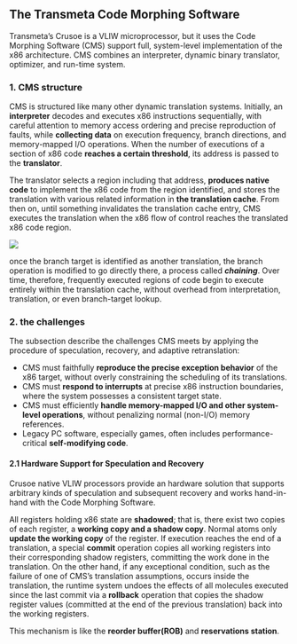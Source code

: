 ## The Transmeta Code Morphing Software

Transmeta’s Crusoe is a VLIW microprocessor, but it uses the Code Morphing Software (CMS) support full, system-level implementation of the x86 architecture. CMS combines an interpreter, dynamic binary translator, optimizer, and run-time system.

### 1. CMS structure

CMS is structured like many other dynamic translation systems. Initially, an **interpreter** decodes and executes x86 instructions sequentially, with careful attention to memory access ordering and precise reproduction of faults, while **collecting data** on execution frequency, branch directions, and memory-mapped I/O operations. When the number of executions of a section of x86 code **reaches a certain threshold**, its address is passed to the **translator**.

The translator selects a region including that address, **produces native code** to implement the x86 code from the region identified, and stores the translation with various related information in **the translation cache**. From then on, until something invalidates the translation cache entry, CMS executes the translation when the x86 flow of control reaches the translated x86 code region.

![](https://github.com/UtopianFuture/UtopianFuture.github.io/blob/master/image/12.1.png?raw=true)  


once the branch target is identified as another translation, the branch operation is modified to go directly there, a process called ***chaining***. Over time, therefore, frequently executed regions of code begin to execute entirely within the translation cache, without overhead from interpretation, translation, or even branch-target lookup.

### 2. the challenges

The subsection describe the challenges CMS meets by applying the procedure of speculation, recovery, and adaptive retranslation:

- CMS must faithfully **reproduce the precise exception behavior** of the x86 target, without overly constraining the scheduling of its translations.
- CMS must **respond to interrupts** at precise x86 instruction boundaries, where the system possesses a consistent target state.
- CMS must efficiently **handle memory-mapped I/O and other system-level operations**, without penalizing normal (non-I/O) memory references.
- Legacy PC software, especially games, often includes performance-critical **self-modifying code**.

#### 2.1 Hardware Support for Speculation and Recovery

Crusoe native VLIW processors provide an hardware solution that supports arbitrary kinds of speculation and subsequent recovery and works hand-in-hand with the Code Morphing Software.

All registers holding x86 state are **shadowed**; that is, there exist two copies of each register, a **working copy and a shadow copy**. Normal atoms only **update the working copy** of the register. If execution reaches the end of a translation, a special **commit** operation copies all working registers into their corresponding shadow registers, committing the work done in the translation. On the other hand, if any exceptional condition, such as the failure of one of CMS’s translation assumptions, occurs inside the translation, the runtime system undoes the effects of all molecules executed since the last commit via a **rollback** operation that copies the shadow register values (committed at the end of the previous translation) back into the working registers.

This mechanism is like the **reorder buffer(ROB)** and **reservations station**.